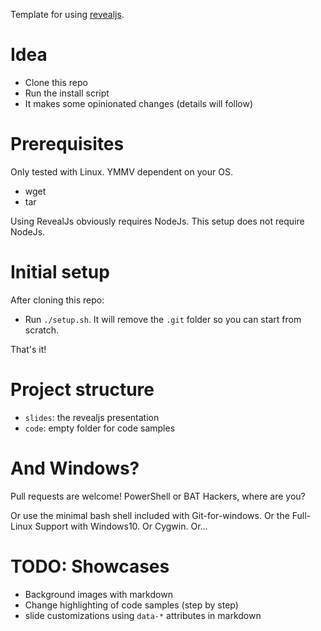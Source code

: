 Template for using [revealjs](https://github.com/hakimel/reveal.js).

# Idea

- Clone this repo
- Run the install script
- It makes some opinionated changes (details will follow)

# Prerequisites

Only tested with Linux. YMMV dependent on your OS.

- wget
- tar

Using RevealJs obviously requires NodeJs. This setup does not require NodeJs.

# Initial setup 

After cloning this repo:

- Run `./setup.sh`. It will remove the `.git` folder so you can start from scratch.

That's it!

# Project structure

- `slides`: the revealjs presentation
- `code`: empty folder for code samples

# And Windows?

Pull requests are welcome! PowerShell or BAT Hackers, where are you?

Or use the minimal bash shell included with Git-for-windows. Or the Full-Linux Support with Windows10. Or Cygwin. Or...

# TODO: Showcases

- Background images with markdown
- Change highlighting of code samples (step by step)
- slide customizations using `data-*` attributes in markdown

